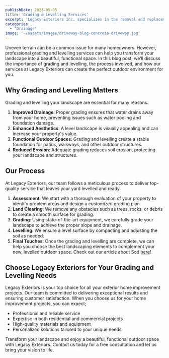 ```yaml
---
publishDate: 2023-05-05
title: 'Grading & Levelling Services'
excerpt: 'Legacy Exteriors Inc. specializes in the removal and replacement of both concrete and gravel driveways, providing services such as installation, resurfacing, and environmentally friendly waste disposal. With our experienced team and heavy-duty equipment, we handle every step of the process efficiently, saving you time and stress. For reliable driveway services, contact Legacy Exteriors Inc. today.'
categories:
  - "Drainage"
image: '~/assets/images/driveway-blog-concrete-driveway.jpg'
---
```


Uneven terrain can be a common issue for many homeowners. However, professional grading and levelling services can help you transform your landscape into a beautiful, functional space. In this blog post, we’ll discuss the importance of grading and levelling, the process involved, and how our services at Legacy Exteriors can create the perfect outdoor environment for you.

## **Why Grading and Levelling Matters**

Grading and levelling your landscape are essential for many reasons.

1. **Improved Drainage**: Proper grading ensures that water drains away from your home, preventing issues such as water pooling and foundation damage.
2. **Enhanced Aesthetics**: A level landscape is visually appealing and can increase your property's value.
3. **Functional Outdoor Spaces**: Grading and levelling create a stable foundation for patios, walkways, and other outdoor structures.
4. **Reduced Erosion**: Adequate grading reduces soil erosion, protecting your landscape and structures.

## **Our Process**

At Legacy Exteriors, our team follows a meticulous process to deliver top-quality service that leaves your yard levelled and ready.

1. **Assessment**: We start with a thorough evaluation of your property to identify problem areas and design a customized grading plan.
2. **Land Clearing**: We remove any obstacles such as trees, rocks, or debris to create a smooth surface for grading.
3. **Grading**: Using state-of-the-art equipment, we carefully grade your landscape to achieve the proper slope and drainage.
4. **Levelling**: We ensure a level surface by compacting and adjusting the soil as needed.
5. **Final Touches**: Once the grading and levelling are complete, we can help you choose the best landscaping elements to complement your new, levelled outdoor space. Check out our article about Sod [here](https://www.legacyexteriorsinc.com/2023/04/01/the-ultimate-guide-to-sod-benefits-maintenance-and-longevity/)!

## **Choose Legacy Exteriors for Your Grading and Levelling Needs**

Legacy Exteriors is your top choice for all your exterior home improvement projects. Our team is committed to delivering exceptional results and ensuring customer satisfaction. When you choose us for your home improvement projects, you can expect;

- Professional and reliable service
- Expertise in both residential and commercial projects
- High-quality materials and equipment
- Personalized solutions tailored to your unique needs

Transform your landscape and enjoy a beautiful, functional outdoor space with Legacy Exteriors. Contact us today for a free consultation and let us bring your vision to life.
